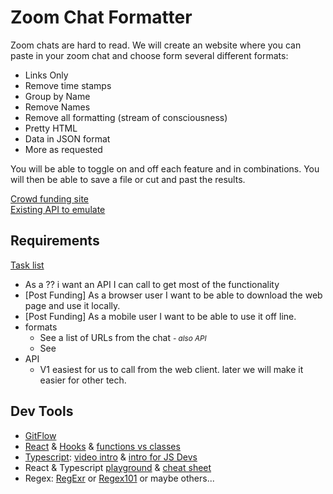 # Zoom Chat Formatter

Zoom chats are hard to read. We will create an website where you can paste in your zoom chat and choose form several different formats:

- Links Only
- Remove time stamps
- Group by Name
- Remove Names
- Remove all formatting (stream of consciousness)
- Pretty HTML
- Data in JSON format
- More as requested

You will be able to toggle on and off each feature and in combinations. You will then be able to save a file or cut and past the results.

[Crowd funding site](https://www.gofundme.com/f/public-zoom-chat-formatter)  
[Existing API to emulate](https://github.com/KeysAndValues/zoomchatter)

## Requirements

[Task list](https://github.com/BentleyDavis/Zoom_Chat_Formatter/projects/1)
- As a ?? i want an API I can call to get most of the functionality
- [Post Funding] As a browser user I want  to be able to download the web page and use it locally.
- [Post Funding] As a mobile user I want to be able to use it off line.
- formats 
  - See a list of URLs from the chat <small><i>- also API</i></small>
  - See 
- API
  - V1 easiest for us to call from the web client. later we will make it easier for other tech.

## Dev Tools 

- [GitFlow](https://datasift.github.io/gitflow/IntroducingGitFlow.html)
- [React](https://reactjs.org/) & [Hooks](https://reactjs.org/docs/hooks-intro.html) & [functions vs classes](https://reactjs.org/docs/state-and-lifecycle.html#converting-a-function-to-a-class)
- [Typescript](https://www.typescriptlang.org/): [video intro](https://youtu.be/zQnBQ4tB3ZA) & [intro for JS Devs](https://www.typescriptlang.org/docs/handbook/typescript-in-5-minutes.html)
- React & Typescript [playground](https://www.typescriptlang.org/play?jsx=2&esModuleInterop=true&e=196#example/typescript-with-react) & [cheat sheet](https://github.com/typescript-cheatsheets/react#reacttypescript-cheatsheets)
- Regex: [RegExr](https://regexr.com/) or [Regex101](https://regex101.com/) or maybe others...
